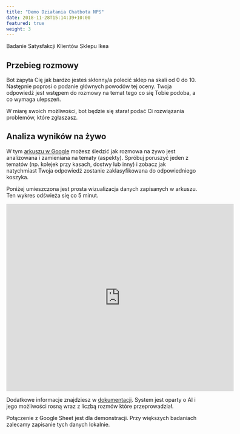 ```yaml
---
title: "Demo Działania Chatbota NPS"
date: 2018-11-28T15:14:39+10:00
featured: true
weight: 3
---
```


Badanie Satysfakcji Klientów Sklepu Ikea

<div id="webchat"></div>
<script src="https://cdn.jsdelivr.net/npm/rasa-webchat@0.11.11/lib/index.min.js"></script>

<script>

  WebChat.default.init({
    selector: "#webchat",
    initPayload: "/przywitaj",
    inputTextFieldHint: "Napisz coś",
    socketUrl: "https://test.qans.pl",
    socketPath: "/socket.io/",
    title: "Demo badania NPS",
    subtitle: "Twoje doświadczenia z IKEA",
    params: {"storage": "session"} // can be set to "local"  or "session". details in storage section.
  })
  window.onload = WebChat.open;
</script>

<script>!(function () {
  let e = document.createElement("script"),
    t = document.head || document.getElementsByTagName("head")[0];
  (e.src =
    "https://cdn.jsdelivr.net/npm/rasa-webchat/lib/index.js"),
    (e.async = !0),
    (e.onload = () => {
      window.WebChat.default(
        {
          customData: { language: "en" },
          socketUrl: "https://test.qans.pl",
          initPayload: "/przywitaj",
          inputTextFieldHint: "Napisz coś",
          socketPath: "/socket.io/",
          title: "Demo badania NPS",
          subtitle: "Twoje doświadczenia z IKEA",
          // add other props here
        },
        null
      );
    }),
    t.insertBefore(e, t.firstChild);
})();
</script>

## Przebieg rozmowy

Bot zapyta Cię jak bardzo jesteś skłonny/a polecić sklep na skali od 0 do 10. 
Następnie poprosi o podanie głównych powodów tej oceny. 
Twoja odpowiedź jest wstępem do rozmowy na temat tego co się Tobie podoba, a co wymaga ulepszeń.

W miarę swoich możliwości, bot będzie się starał podać Ci rozwiązania problemów, które zgłaszasz.  
    
## Analiza wyników na żywo 

W tym [arkuszu w Google](https://docs.google.com/spreadsheets/d/1z75IvbADrUG6475gyoXVgpmciNvje0NsHi4xcOg17O0/edit?usp=sharing)
 możesz śledzić jak rozmowa na żywo jest analizowana i zamieniana na tematy (aspekty). 
Spróbuj poruszyć jeden z tematów (np. kolejek przy kasach, dostwy lub inny) i zobacz jak natychmiast Twoja odpowiedź zostanie zaklasyfikowana do odpowiedniego koszyka.

Poniżej umieszczona jest prosta wizualizacja danych zapisanych w arkuszu. Ten wykres odświeża się co 5 minut.  
<iframe width="600" height="493" seamless frameborder="0" scrolling="no" src="https://docs.google.com/spreadsheets/d/e/2PACX-1vQu73zPf0UhLO0UrY5Oce9RcUHaYnz4kt2ZSXyaC60kFIKupw4KarkOfNIiHRgp4dkkvrdWDzjeNVbs/pubchart?oid=1224597091&amp;format=interactive"></iframe> 

Dodatkowe informacje znajdziesz w [dokumentacji](https://github.com/QANS-repo/NPS-bot).
System jest oparty o AI i jego możliwości rosną wraz z liczbą rozmów które przeprowadział.

Połączenie z Google Sheet jest dla demonstracji. Przy większych badaniach zalecamy zapisanie tych danych lokalnie.  







 

